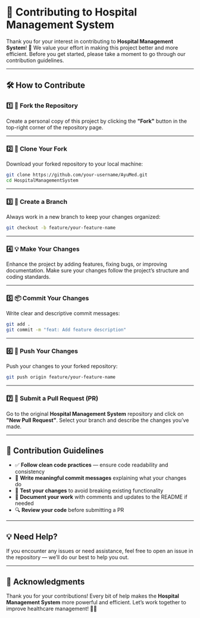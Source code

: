 # 🏥 Contributing to Hospital Management System

Thank you for your interest in contributing to **Hospital Management System**! 💙 We value your effort in making this project better and more efficient. Before you get started, please take a moment to go through our contribution guidelines.

---

## 🛠️ How to Contribute

### 1️⃣ 🍴 Fork the Repository
Create a personal copy of this project by clicking the **"Fork"** button in the top-right corner of the repository page.

---

### 2️⃣ 🐑 Clone Your Fork
Download your forked repository to your local machine:
```bash
git clone https://github.com/your-username/AyuMed.git
cd HospitalManagementSystem
```

---

### 3️⃣ 🌱 Create a Branch
Always work in a new branch to keep your changes organized:
```bash
git checkout -b feature/your-feature-name
```

---

### 4️⃣ 💡 Make Your Changes
Enhance the project by adding features, fixing bugs, or improving documentation. Make sure your changes follow the project’s structure and coding standards.

---

### 5️⃣ 📦 Commit Your Changes
Write clear and descriptive commit messages:
```bash
git add .
git commit -m "feat: Add feature description"
```

---

### 6️⃣ 🚀 Push Your Changes
Push your changes to your forked repository:
```bash
git push origin feature/your-feature-name
```

---

### 7️⃣ 🔁 Submit a Pull Request (PR)
Go to the original **Hospital Management System** repository and click on **"New Pull Request"**. Select your branch and describe the changes you’ve made.

---

## 📝 Contribution Guidelines

- ✅ **Follow clean code practices** — ensure code readability and consistency  
- 💬 **Write meaningful commit messages** explaining what your changes do  
- 🧪 **Test your changes** to avoid breaking existing functionality  
- 📝 **Document your work** with comments and updates to the README if needed  
- 🔍 **Review your code** before submitting a PR  

---

## 💡 Need Help?

If you encounter any issues or need assistance, feel free to open an issue in the repository — we’ll do our best to help you out.

---

## 🙌 Acknowledgments
Thank you for your contributions! Every bit of help makes the **Hospital Management System** more powerful and efficient. Let’s work together to improve healthcare management! 💙🏥
